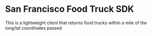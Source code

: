 # San Francisco Food Truck SDK

This is a lightweight client that returns food trucks within a mile of the long/lat coordinates passed
